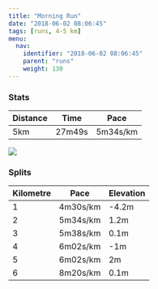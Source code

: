 ```yaml
---
title: "Morning Run"
date: "2018-06-02 08:06:45"
tags: [runs, 4-5 km]
menu:
  nav:
    identifier: "2018-06-02 08:06:45"
    parent: "runs"
    weight: 130
---
```


### Stats

| Distance | Time | Pace |
|----------|------|------|
|5km|27m49s|5m34s/km|

<img src='https://maps.googleapis.com/maps/api/staticmap?maptype=roadmap&path=enc:}pjeI~xyL|CrHtIrD~IjPrGfU|Fzc@u@u@|@lJ}@ho@r@gk@o@kNn@xAqGsb@mGiXwJiPeHiCmD{H&key=AIzaSyAfqMeaZ1CCJFGP5cWud__oZnT_Pybg-1M&size=800x800&markers=color:yellow|label:S|53.47103,-2.2672&markers=color:green|label:F|53.471070000000005,-2.267289999999999'>

### Splits

| Kilometre | Pace | Elevation |
|------|------|-----------|
|1|4m30s/km|-4.2m|
|2|5m34s/km|1.2m|
|3|5m38s/km|0.1m|
|4|6m02s/km|-1m|
|5|6m02s/km|2m|
|6|8m20s/km|0.1m|
